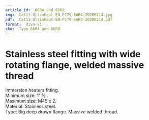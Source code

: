 ```yaml
---
article_id:  66R4 and 66R8
img:  Cat11-Ultimheat-EN-P179-66R4-20200214.jpg
pdf:  Cat11-Ultimheat-EN-P179-66R4-20200214.pdf
format:  diva-v1
sku:  Type 66R4 and 66R8
---
```

# Stainless steel fitting with wide rotating flange, welded massive thread

Immersion heaters fitting.  
Minimum size: 1" ½ .  
Maximum size: M45 x 2.  
Material: Stainless steel.  
Type: Big deep drawn flange. Massive welded thread.  

